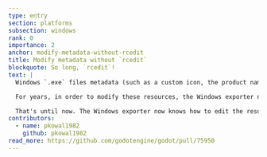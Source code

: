 ```yaml
---
type: entry
section: platforms
subsection: windows
rank: 0
importance: 2
anchor: modify-metadata-without-rcedit
title: Modify metadata without `rcedit`
blockquote: So long, `rcedit`!
text: |
  Windows `.exe` files metadata (such as a custom icon, the product name, and the company information) is stored internally as "resources".

  For years, in order to modify these resources, the Windows exporter needed to access an external Windows program: [`rcedit`](https://github.com/electron/rcedit). That made it really difficult to export for Windows on a non-Windows machine.

  That's until now. The Windows exporter now knows how to edit the resources natively. It means you can edit Windows export metadata without a hitch, on every platform.
contributors:
  - name: pkowal1982
    github: pkowal1982
read_more: https://github.com/godotengine/godot/pull/75950
---
```

